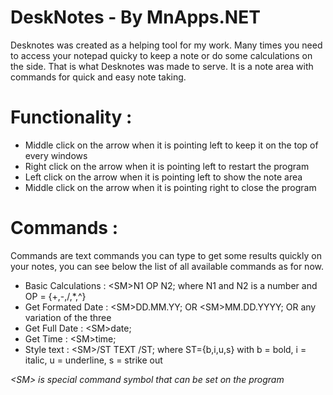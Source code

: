 # DeskNotes - By MnApps.NET
Desknotes was created as a helping tool for my work. 
Many times you need to access your notepad quicky to keep a note or
do some calculations on the side. That is what Desknotes was made to serve.
It is a note area with commands for quick and easy note taking.

# Functionality :
* Middle click on the arrow when it is pointing left to keep it on the top of every windows
* Right click on the arrow when it is pointing left to restart the program
* Left click on the arrow when it is pointing left to show the note area
* Middle click on the arrow when it is pointing right to close the program

# Commands : 
Commands are text commands you can type to get some results quickly on your notes,
you can see below the list of all available commands as for now.

* Basic Calculations : \<SM\>N1 OP N2; where N1 and N2 is a number and OP = {+,-,/,*,^}
* Get Formated Date  : \<SM\>DD.MM.YY;  OR  \<SM\>MM.DD.YYYY;  OR any variation of the three
* Get Full Date      : \<SM\>date;
* Get Time           : \<SM\>time;  
* Style text         : \<SM\>/ST TEXT /ST; where ST={b,i,u,s} with b = bold, i = italic, u = underline, s = strike out
  
 *\<SM\> is special command symbol that can be set on the program*

